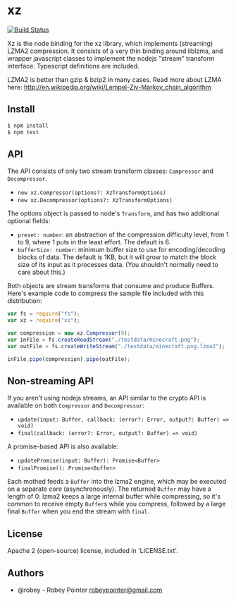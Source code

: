 # xz

[![Build Status](https://travis-ci.org/robey/node-xz.png?branch=master)](https://travis-ci.org/robey/node-xz)

Xz is the node binding for the xz library, which implements (streaming) LZMA2 compression. It consists of a very thin binding around liblzma, and wrapper javascript classes to implement the nodejs "stream" transform interface. Typescript definitions are included.

LZMA2 is better than gzip & bzip2 in many cases. Read more about LZMA here: http://en.wikipedia.org/wiki/Lempel-Ziv-Markov_chain_algorithm


## Install

```sh
$ npm install
$ npm test
```


## API

The API consists of only two stream transform classes: `Compressor` and `Decompressor`.

- `new xz.Compressor(options?: XzTransformOptions)`
- `new xz.Decompressor(options?: XzTransformOptions)`

The options object is passed to node's `Transform`, and has two additional optional fields:

- `preset: number`: an abstraction of the compression difficulty level, from 1 to 9, where 1 puts in the least effort. The default is 6.
- `bufferSize: number`: minimum buffer size to use for encoding/decoding blocks of data. The default is 1KB, but it will grow to match the block size of its input as it processes data. (You shouldn't normally need to care about this.)

Both objects are stream transforms that consume and produce Buffers. Here's example code to compress the sample file included with this distribution:

```javascript
var fs = require("fs");
var xz = require("xz");

var compression = new xz.Compressor(9);
var inFile = fs.createReadStream("./testdata/minecraft.png");
var outFile = fs.createWriteStream("./testdata/minecraft.png.lzma2");

inFile.pipe(compression).pipe(outFile);
```


## Non-streaming API

If you aren't using nodejs streams, an API similar to the crypto API is available on both `Compressor` and `Decompressor`:

- `update(input: Buffer, callback: (error?: Error, output?: Buffer) => void)`
- `final(callback: (error?: Error, output?: Buffer) => void)`

A promise-based API is also available:

- `updatePromise(input: Buffer): Promise<Buffer>`
- `finalPromise(): Promise<Buffer>`

Each mothed feeds a `Buffer` into the lzma2 engine, which may be executed on a separate core (asynchronously). The returned `Buffer` may have a length of 0: lzma2 keeps a large internal buffer while compressing, so it's common to receive empty `Buffer`s while you compress, followed by a large final `Buffer` when you end the stream with `final`.


## License

Apache 2 (open-source) license, included in 'LICENSE.txt'.


## Authors

- @robey - Robey Pointer <robeypointer@gmail.com>
